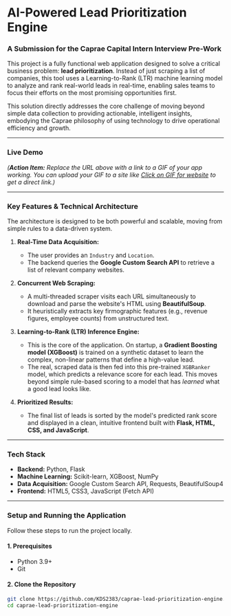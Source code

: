 # AI-Powered Lead Prioritization Engine

### A Submission for the Caprae Capital Intern Interview Pre-Work

This project is a fully functional web application designed to solve a critical business problem: **lead prioritization**. Instead of just scraping a list of companies, this tool uses a Learning-to-Rank (LTR) machine learning model to analyze and rank real-world leads in real-time, enabling sales teams to focus their efforts on the most promising opportunities first.

This solution directly addresses the core challenge of moving beyond simple data collection to providing actionable, intelligent insights, embodying the Caprae philosophy of using technology to drive operational efficiency and growth.

---

### Live Demo


*(**Action Item:** Replace the URL above with a link to a GIF of your app working. You can upload your GIF to a site like [Click on GIF for website]([https://imgur.com/upload](https://media3.giphy.com/media/v1.Y2lkPTc5MGI3NjExd3g5cDAzZTU1bzBtNTRkbXR6dmU0cWh4c2E3cG1jNmMzeXlhZXR6ciZlcD12MV9pbnRlcm5hbF9naWZfYnlfaWQmY3Q9Zw/PO7ITbLLgHgPhWa8tb/giphy.gif)) to get a direct link.)*

---

### Key Features & Technical Architecture

The architecture is designed to be both powerful and scalable, moving from simple rules to a data-driven system.

1.  **Real-Time Data Acquisition:**
    *   The user provides an `Industry` and `Location`.
    *   The backend queries the **Google Custom Search API** to retrieve a list of relevant company websites.

2.  **Concurrent Web Scraping:**
    *   A multi-threaded scraper visits each URL simultaneously to download and parse the website's HTML using **BeautifulSoup**.
    *   It heuristically extracts key firmographic features (e.g., revenue figures, employee counts) from unstructured text.

3.  **Learning-to-Rank (LTR) Inference Engine:**
    *   This is the core of the application. On startup, a **Gradient Boosting model (XGBoost)** is trained on a synthetic dataset to learn the complex, non-linear patterns that define a high-value lead.
    *   The real, scraped data is then fed into this pre-trained `XGBRanker` model, which predicts a relevance score for each lead. This moves beyond simple rule-based scoring to a model that has *learned* what a good lead looks like.

4.  **Prioritized Results:**
    *   The final list of leads is sorted by the model's predicted rank score and displayed in a clean, intuitive frontend built with **Flask, HTML, CSS, and JavaScript**.

---

### Tech Stack

*   **Backend:** Python, Flask
*   **Machine Learning:** Scikit-learn, XGBoost, NumPy
*   **Data Acquisition:** Google Custom Search API, Requests, BeautifulSoup4
*   **Frontend:** HTML5, CSS3, JavaScript (Fetch API)

---

### Setup and Running the Application

Follow these steps to run the project locally.

#### 1. Prerequisites
- Python 3.9+
- Git

#### 2. Clone the Repository
```bash
git clone https://github.com/KDS2383/caprae-lead-prioritization-engine.git
cd caprae-lead-prioritization-engine
